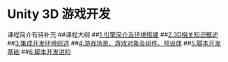 # Unity 3D 游戏开发
课程简介有待补充
##课程大纲
##[1.引擎简介及环境搭建]()
##[2.3D相关知识概述]()
##[3.集成开发环境综述]()
##[4.游戏场景、游戏对象及组件、预设体]()
##[5.脚本开发基础]()
##[6.脚本开发进阶]()